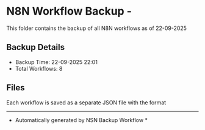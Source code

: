 # N8N Workflow Backup - 
This folder contains the backup of all N8N workflows as of 22-09-2025

## Backup Details
- Backup Time: 22-09-2025 22:01
- Total Workflows: 8

## Files
Each workflow is saved as a separate JSON file with the format

-----------
* Automatically generated by NSN Backup Workflow *